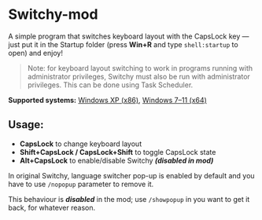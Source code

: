 # Switchy-mod
A simple program that switches keyboard layout with the CapsLock key — just put it in the Startup folder (press **Win+R** and type <code>shell:startup</code> to open) and enjoy!

> Note: for keyboard layout switching to work in programs running with administrator privileges, Switchy must also be run with administrator privileges. This can be done using Task Scheduler.

**Supported systems:** [Windows XP (x86)](https://github.com/1280px/Switchy-mod/releases/download/m1.1/Switchy-mod-XP.exe), [Windows 7–11 (x64)](https://github.com/1280px/Switchy-mod/releases/download/m1.1/Switchy-mod-64.exe)



## Usage:
* **CapsLock** to change keyboard layout  
* **Shift+CapsLock / CapsLock+Shift** to toggle CapsLock state
* **Alt+CapsLock** to enable/disable Switchy ***(disabled in mod)***


In original Switchy, language switcher pop-up is enabled by default and you have to use <code>/nopopup</code> parameter to remove it.

This behaviour is ***disabled*** in the mod; use <code>/showpopup</code> in you want to get it back, for whatever reason.
